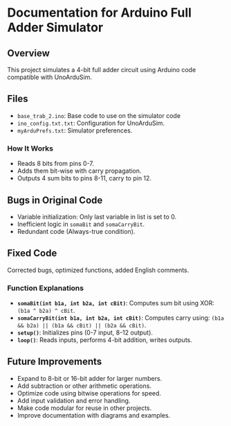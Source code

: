 # Documentation for Arduino Full Adder Simulator

## Overview
This project simulates a 4-bit full adder circuit using Arduino code compatible with UnoArduSim.

## Files
- `base_trab_2.ino`: Base code to use on the simulator code
- `ino_config.txt.txt`: Configuration for UnoArduSim.
- `myArduPrefs.txt`: Simulator preferences.

### How It Works
- Reads 8 bits from pins 0-7.
- Adds them bit-wise with carry propagation.
- Outputs 4 sum bits to pins 8-11, carry to pin 12.

## Bugs in Original Code
- Variable initialization: Only last variable in list is set to 0.
- Inefficient logic in `somaBit` and `somaCarryBit`.
- Redundant code (Always-true condition).

## Fixed Code
Corrected bugs, optimized functions, added English comments.

### Function Explanations
- **`somaBit(int b1a, int b2a, int cBit)`**: Computes sum bit using XOR: `(b1a ^ b2a) ^ cBit`.
- **`somaCarryBit(int b1a, int b2a, int cBit)`**: Computes carry using: `(b1a && b2a) || (b1a && cBit) || (b2a && cBit)`.
- **`setup()`**: Initializes pins (0-7 input, 8-12 output).
- **`loop()`**: Reads inputs, performs 4-bit addition, writes outputs.

## Future Improvements
- Expand to 8-bit or 16-bit adder for larger numbers.
- Add subtraction or other arithmetic operations.
- Optimize code using bitwise operations for speed.
- Add input validation and error handling.
- Make code modular for reuse in other projects.
- Improve documentation with diagrams and examples.
